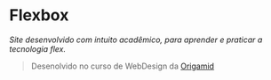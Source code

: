 # Flexbox

<i>Site desenvolvido com intuito acadêmico, para aprender e praticar a tecnologia flex.</i>

> Desenolvido no curso de WebDesign da [Origamid](https://www.origamid.com)
